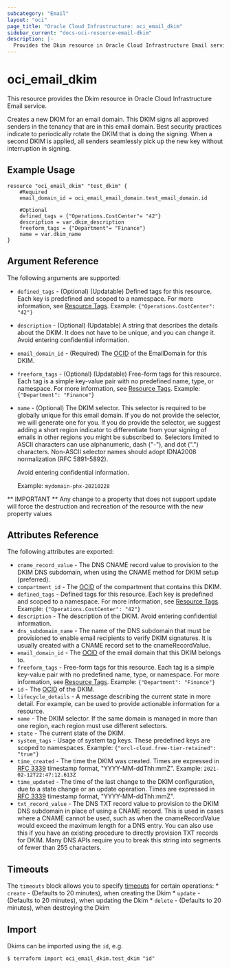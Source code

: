 ```yaml
---
subcategory: "Email"
layout: "oci"
page_title: "Oracle Cloud Infrastructure: oci_email_dkim"
sidebar_current: "docs-oci-resource-email-dkim"
description: |-
  Provides the Dkim resource in Oracle Cloud Infrastructure Email service
---
```


# oci_email_dkim
This resource provides the Dkim resource in Oracle Cloud Infrastructure Email service.

Creates a new DKIM for an email domain.
This DKIM signs all approved senders in the tenancy that are in this email domain.
Best security practices indicate to periodically rotate the DKIM that is doing the signing.
When a second DKIM is applied, all senders seamlessly pick up the new key
without interruption in signing.


## Example Usage

```hcl
resource "oci_email_dkim" "test_dkim" {
	#Required
	email_domain_id = oci_email_email_domain.test_email_domain.id

	#Optional
	defined_tags = {"Operations.CostCenter"= "42"}
	description = var.dkim_description
	freeform_tags = {"Department"= "Finance"}
	name = var.dkim_name
}
```

## Argument Reference

The following arguments are supported:

* `defined_tags` - (Optional) (Updatable) Defined tags for this resource. Each key is predefined and scoped to a namespace. For more information, see [Resource Tags](https://docs.cloud.oracle.com/iaas/Content/General/Concepts/resourcetags.htm).  Example: `{"Operations.CostCenter": "42"}` 
* `description` - (Optional) (Updatable) A string that describes the details about the DKIM. It does not have to be unique, and you can change it. Avoid entering confidential information. 
* `email_domain_id` - (Required) The [OCID](https://docs.cloud.oracle.com/iaas/Content/General/Concepts/identifiers.htm) of the EmailDomain for this DKIM. 
* `freeform_tags` - (Optional) (Updatable) Free-form tags for this resource. Each tag is a simple key-value pair with no predefined name, type, or namespace. For more information, see [Resource Tags](https://docs.cloud.oracle.com/iaas/Content/General/Concepts/resourcetags.htm).  Example: `{"Department": "Finance"}` 
* `name` - (Optional) The DKIM selector. This selector is required to be globally unique for this email domain. If you do not provide the selector, we will generate one for you. If you do provide the selector, we suggest adding a short region indicator to differentiate from your signing of emails in other regions you might be subscribed to. Selectors limited to ASCII characters can use alphanumeric, dash ("-"), and dot (".") characters. Non-ASCII selector names should adopt IDNA2008 normalization (RFC 5891-5892).

	Avoid entering confidential information.

	Example: `mydomain-phx-20210228`


** IMPORTANT **
Any change to a property that does not support update will force the destruction and recreation of the resource with the new property values

## Attributes Reference

The following attributes are exported:

* `cname_record_value` - The DNS CNAME record value to provision to the DKIM DNS subdomain, when using the CNAME method for DKIM setup (preferred).
* `compartment_id` - The [OCID](https://docs.cloud.oracle.com/iaas/Content/General/Concepts/identifiers.htm) of the compartment that contains this DKIM.
* `defined_tags` - Defined tags for this resource. Each key is predefined and scoped to a namespace. For more information, see [Resource Tags](https://docs.cloud.oracle.com/iaas/Content/General/Concepts/resourcetags.htm).  Example: `{"Operations.CostCenter": "42"}`
* `description` - The description of the DKIM. Avoid entering confidential information.
* `dns_subdomain_name` - The name of the DNS subdomain that must be provisioned to enable email recipients to verify DKIM signatures. It is usually created with a CNAME record set to the cnameRecordValue. 
* `email_domain_id` - The [OCID](https://docs.cloud.oracle.com/iaas/Content/General/Concepts/identifiers.htm) of the email domain that this DKIM belongs to. 
* `freeform_tags` - Free-form tags for this resource. Each tag is a simple key-value pair with no predefined name, type, or namespace. For more information, see [Resource Tags](https://docs.cloud.oracle.com/iaas/Content/General/Concepts/resourcetags.htm).  Example: `{"Department": "Finance"}` 
* `id` - The [OCID](https://docs.cloud.oracle.com/iaas/Content/General/Concepts/identifiers.htm) of the DKIM. 
* `lifecycle_details` - A message describing the current state in more detail. For example, can be used to provide actionable information for a resource. 
* `name` - The DKIM selector. If the same domain is managed in more than one region, each region must use different selectors. 
* `state` - The current state of the DKIM.
* `system_tags` - Usage of system tag keys. These predefined keys are scoped to namespaces. Example: `{"orcl-cloud.free-tier-retained": "true"}` 
* `time_created` - The time the DKIM was created. Times are expressed in [RFC 3339](https://tools.ietf.org/html/rfc3339) timestamp format, "YYYY-MM-ddThh:mmZ".  Example: `2021-02-12T22:47:12.613Z` 
* `time_updated` - The time of the last change to the DKIM configuration, due to a state change or an update operation. Times are expressed in [RFC 3339](https://tools.ietf.org/html/rfc3339) timestamp format, "YYYY-MM-ddThh:mmZ". 
* `txt_record_value` - The DNS TXT record value to provision to the DKIM DNS subdomain in place of using a CNAME record. This is used in cases where a CNAME cannot be used, such as when the cnameRecordValue would exceed the maximum length for a DNS entry. You can also use this if you have an existing procedure to directly provision TXT records for DKIM. Many DNS APIs require you to break this string into segments of fewer than 255 characters.

## Timeouts

The `timeouts` block allows you to specify [timeouts](https://registry.terraform.io/providers/oracle/oci/latest/docs/guides/changing_timeouts) for certain operations:
	* `create` - (Defaults to 20 minutes), when creating the Dkim
	* `update` - (Defaults to 20 minutes), when updating the Dkim
	* `delete` - (Defaults to 20 minutes), when destroying the Dkim

## Import

Dkims can be imported using the `id`, e.g.

```
$ terraform import oci_email_dkim.test_dkim "id"
```
